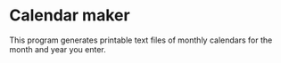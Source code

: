 # Calendar maker

This program generates printable text
files of monthly calendars for the month
and year you enter.
